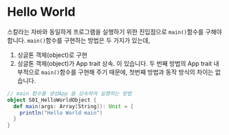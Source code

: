 # Hello World

스칼라는 자바와 동일하게 프로그램을 실행하기 위한 진입점으로 `main()`함수를 구해야 합니다.
`main()`함수를 구현하는 방법은 두 가지가 있는데,
1. 싱글톤 객체(object)로 구현
2. 싱글톤 객체(object)가 App trait 상속.
이 있습니다. 두 번째 방법의 App trait 내부적으로 `main()`함수를 구현해 주기 때문에, 첫번째 방법과 동작 방식의 차이는 없습니다.

```scala
// main 함수를 생성App 을 상속하여 실행하는 방법 
object S01_HelloWorldObject {
  def main(args: Array[String]): Unit = {
    println("Hello World main")
  }
}
```

